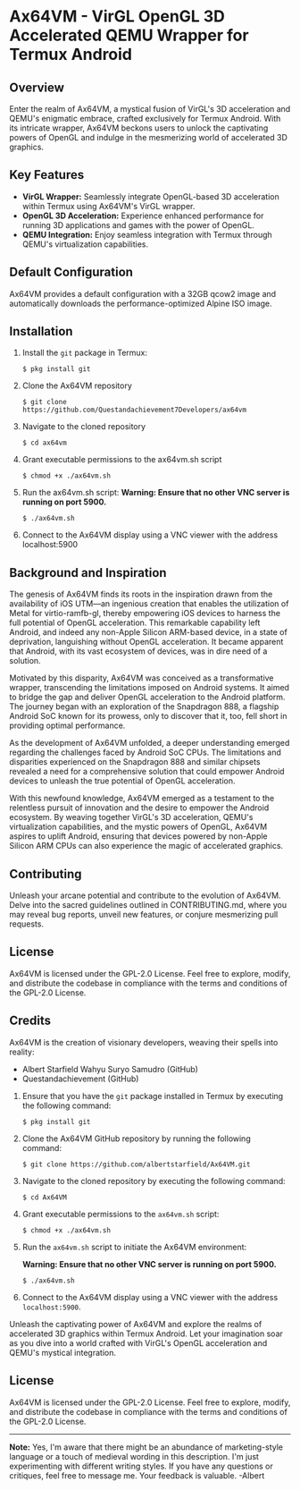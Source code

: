 # Ax64VM - VirGL OpenGL 3D Accelerated QEMU Wrapper for Termux Android

## Overview
Enter the realm of Ax64VM, a mystical fusion of VirGL's 3D acceleration and QEMU's enigmatic embrace, crafted exclusively for Termux Android. With its intricate wrapper, Ax64VM beckons users to unlock the captivating powers of OpenGL and indulge in the mesmerizing world of accelerated 3D graphics.


## Key Features

- **VirGL Wrapper:** Seamlessly integrate OpenGL-based 3D acceleration within Termux using Ax64VM's VirGL wrapper.
- **OpenGL 3D Acceleration:** Experience enhanced performance for running 3D applications and games with the power of OpenGL.
- **QEMU Integration:** Enjoy seamless integration with Termux through QEMU's virtualization capabilities.

## Default Configuration

Ax64VM provides a default configuration with a 32GB qcow2 image and automatically downloads the performance-optimized Alpine ISO image.

## Installation
1. Install the `git` package in Termux:

   ```shell
   $ pkg install git
   ```
2. Clone the Ax64VM repository
   ```shell
   $ git clone https://github.com/Questandachievement7Developers/ax64vm
   ```
3. Navigate to the cloned repository
   ```shell
   $ cd ax64vm
   ```
4. Grant executable permissions to the ax64vm.sh script
   ```shell
   $ chmod +x ./ax64vm.sh
   ```
5. Run the ax64vm.sh script:
**Warning: Ensure that no other VNC server is running on port 5900.**
   ```shell
   $ ./ax64vm.sh
   ```
 6. Connect to the Ax64VM display using a VNC viewer with the address localhost:5900

## Background and Inspiration
The genesis of Ax64VM finds its roots in the inspiration drawn from the availability of iOS UTM—an ingenious creation that enables the utilization of Metal for virtio-ramfb-gl, thereby empowering iOS devices to harness the full potential of OpenGL acceleration. This remarkable capability left Android, and indeed any non-Apple Silicon ARM-based device, in a state of deprivation, languishing without OpenGL acceleration. It became apparent that Android, with its vast ecosystem of devices, was in dire need of a solution.

Motivated by this disparity, Ax64VM was conceived as a transformative wrapper, transcending the limitations imposed on Android systems. It aimed to bridge the gap and deliver OpenGL acceleration to the Android platform. The journey began with an exploration of the Snapdragon 888, a flagship Android SoC known for its prowess, only to discover that it, too, fell short in providing optimal performance.

As the development of Ax64VM unfolded, a deeper understanding emerged regarding the challenges faced by Android SoC CPUs. The limitations and disparities experienced on the Snapdragon 888 and similar chipsets revealed a need for a comprehensive solution that could empower Android devices to unleash the true potential of OpenGL acceleration.

With this newfound knowledge, Ax64VM emerged as a testament to the relentless pursuit of innovation and the desire to empower the Android ecosystem. By weaving together VirGL's 3D acceleration, QEMU's virtualization capabilities, and the mystic powers of OpenGL, Ax64VM aspires to uplift Android, ensuring that devices powered by non-Apple Silicon ARM CPUs can also experience the magic of accelerated graphics.

## Contributing
Unleash your arcane potential and contribute to the evolution of Ax64VM. Delve into the sacred guidelines outlined in CONTRIBUTING.md, where you may reveal bug reports, unveil new features, or conjure mesmerizing pull requests.

## License
Ax64VM is licensed under the GPL-2.0 License. Feel free to explore, modify, and distribute the codebase in compliance with the terms and conditions of the GPL-2.0 License.

## Credits 
Ax64VM is the creation of visionary developers, weaving their spells into reality:

- Albert Starfield Wahyu Suryo Samudro (GitHub)
- Questandachievement (GitHub)

1. Ensure that you have the `git` package installed in Termux by executing the following command:

   ```shell
   $ pkg install git
   ```

2. Clone the Ax64VM GitHub repository by running the following command:

   ```shell
   $ git clone https://github.com/albertstarfield/Ax64VM.git
   ```

3. Navigate to the cloned repository by executing the following command:

   ```shell
   $ cd Ax64VM
   ```

4. Grant executable permissions to the `ax64vm.sh` script:

   ```shell
   $ chmod +x ./ax64vm.sh
   ```

5. Run the `ax64vm.sh` script to initiate the Ax64VM environment:

   **Warning: Ensure that no other VNC server is running on port 5900.**

   ```shell
   $ ./ax64vm.sh
   ```

6. Connect to the Ax64VM display using a VNC viewer with the address `localhost:5900`.

Unleash the captivating power of Ax64VM and explore the realms of accelerated 3D graphics within Termux Android. Let your imagination soar as you dive into a world crafted with VirGL's OpenGL acceleration and QEMU's mystical integration.

## License

Ax64VM is licensed under the GPL-2.0 License. Feel free to explore, modify, and distribute the codebase in compliance with the terms and conditions of the GPL-2.0 License.

---

**Note:** Yes, I'm aware that there might be an abundance of marketing-style language or a touch of medieval wording in this description. I'm just experimenting with different writing styles. If you have any questions or critiques, feel free to message me. Your feedback is valuable. -Albert
```
